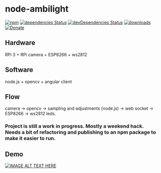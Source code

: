 # node-ambilight

[![npm](https://img.shields.io/npm/v/node-ambilight.svg?style=flat-square&logo=npm)](https://www.npmjs.com/package/node-ambilight)
[![dependencies Status](https://img.shields.io/david/andrei-tatar/node-ambilight.svg?style=flat-square)](https://david-dm.org/andrei-tatar/node-ambilight)
[![devDependencies Status](https://img.shields.io/david/dev/andrei-tatar/node-ambilight.svg?style=flat-square)](https://david-dm.org/andrei-tatar/node-ambilight?type=dev)
[![downloads](https://img.shields.io/npm/dm/node-ambilight.svg?style=flat-square)](https://www.npmjs.com/package/node-ambilight)
[![Donate](https://img.shields.io/badge/Donate-PayPal-green.svg?style=flat-square&logo=paypal)](https://paypal.me/andreitatar)

## Hardware
RPi 3 + RPi camera + ESP8266 + ws2812 

## Software
node.js + opencv + angular client


## Flow 
camera -> opencv -> sampling and adjustments (node.js) -> web socket -> ESP8266 -> ws2812 leds.

### Project is still a work in progress. Mostly a weekend hack. Needs a bit of refactoring and publishing to an npm package to make it easier to run.

## Demo
[![IMAGE ALT TEXT HERE](https://img.youtube.com/vi/voDa9won3kM/0.jpg)](https://www.youtube.com/watch?v=voDa9won3kM)


